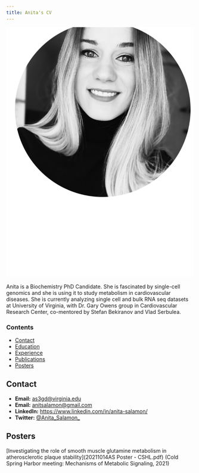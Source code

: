 ```yaml
---
title: Anita's CV
---
```


<p align="center">
<img src="figure/AS_bio.png" width="600" />
</p>

Anita is a Biochemistry PhD Candidate. She is fascinated by single-cell genomics and she is using it to study metabolism in cardiovascular diseases. She is currently analyzing single cell and bulk RNA seq datasets at University of Virginia, with Dr. Gary Owens group in Cardiovascular Research Center, co-mentored by Stefan Bekiranov and Vlad Serbulea. 



### Contents

- [Contact](#contact)
- [Education](#education)
- [Experience](#experience)
- [Publications](#publications)
- [Posters](#posters)

## Contact

- **Email:** as3gd@virginia.edu
- **Email:** anitsalamon@gmail.com
- **LinkedIn:** https://www.linkedin.com/in/anita-salamon/
- **Twitter:** [@Anita_Salamon_](https://twitter.com/Anita_Salamon_)

## Posters
[Investigating the role of smooth muscle glutamine metabolism in atherosclerotic plaque stability](20211014AS Poster - CSHL.pdf) (Cold Spring Harbor meeting: Mechanisms of Metabolic Signaling, 2021)
